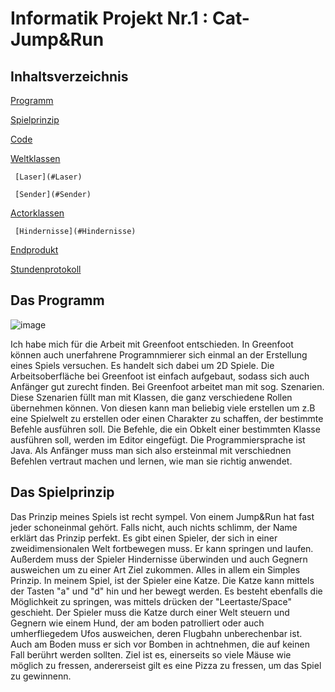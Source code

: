 # Informatik Projekt Nr.1 : Cat-Jump&Run


## Inhaltsverzeichnis

[Programm](#Programm)

[Spielprinzip](#Spielprinzip)

[Code](#Code)
   
   [Weltklassen](#Weltklassen)
     
     [Laser](#Laser)
     
     [Sender](#Sender)
   
   [Actorklassen](#Actorklassen)
     
     [Hindernisse](#Hindernisse)

[Endprodukt](#Endprodukt) 

[Stundenprotokoll](https://github.com/L-Edler/Blog-2022/blob/main/Stundentagebuch.md)
 

## Das Programm <a name="Programm"></a>

![image](https://user-images.githubusercontent.com/111414185/208302437-4ef429f7-3aab-4fd0-9d5a-947c677f55bd.png)

Ich habe mich für die Arbeit mit Greenfoot entschieden. In Greenfoot können auch unerfahrene Programnmierer sich einmal an der Erstellung eines Spiels versuchen. Es handelt sich dabei um 2D Spiele. Die Arbeitsoberfläche bei Greenfoot ist einfach aufgebaut, sodass sich auch Anfänger gut zurecht finden. Bei Greenfoot arbeitet man mit sog. Szenarien. Diese Szenarien füllt man mit Klassen, die ganz verschiedene Rollen übernehmen können. Von diesen kann man beliebig viele erstellen um z.B eine Spielwelt zu erstellen oder einen Charakter zu schaffen, der bestimmte Befehle ausführen soll.
Die Befehle, die ein Obkelt einer bestimmten Klasse ausführen soll, werden im Editor eingefügt. Die Programmiersprache ist Java. Als Anfänger muss man sich also ersteinmal mit verschiednen Befehlen vertraut machen und lernen, wie man sie richtig anwendet.

## Das Spielprinzip <a name="Spielprinzip"></a>

Das Prinzip meines Spiels ist recht sympel. Von einem Jump&Run hat fast jeder schoneinmal gehört. Falls nicht, auch nichts schlimm, der Name erklärt das Prinzip perfekt. Es gibt einen Spieler, der sich in einer zweidimensionalen Welt fortbewegen muss. Er kann springen und laufen. Außerdem muss der Spieler Hindernisse überwinden und auch Gegnern ausweichen um zu einer Art Ziel zukommen. Alles in allem ein Simples Prinzip. In meinem Spiel, ist der Spieler eine Katze. Die Katze kann mittels der Tasten "a" und "d" hin und her bewegt werden. Es besteht ebenfalls die Möglichkeit zu springen, was mittels drücken der "Leertaste/Space" geschieht. Der Spieler muss die Katze durch einer Welt steuern und Gegnern wie einem Hund, der am boden patrolliert oder auch umherfliegedem Ufos ausweichen, deren Flugbahn unberechenbar ist. Auch am Boden muss er sich vor Bomben in achtnehmen, die auf keinen Fall berührt werden sollten. Ziel ist es, einerseits so viele Mäuse wie möglich zu fressen, andererseist gilt es eine Pizza zu fressen, um das Spiel zu gewinnenn.






